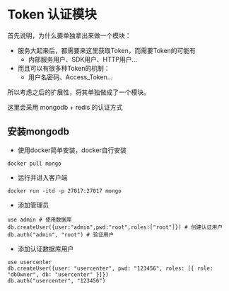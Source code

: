 # Token 认证模块

首先说明，为什么要单独拿出来做一个模块：
+ 服务大起来后，都需要来这里获取Token，而需要Token的可能有
  + 内部服务用户、SDK用户、HTTP用户...
+ 而且可以有很多种Token的机制：
  + 用户名密码、Access_Token...

所以考虑之后的扩展性，将其单独做成了一个模块。

这里会采用 mongodb + redis 的认证方式


## 安装mongodb

* 使用docker简单安装，docker自行安装
```shell
docker pull mongo
```

* 运行并进入客户端
```shell
docker run -itd -p 27017:27017 mongo
```

* 添加管理员
```shell
use admin # 使用数据库
db.createUser({user:"admin",pwd:"root",roles:["root"]}) # 创建认证用户
db.auth("admin", "root") # 验证用户
```

* 添加认证数据库用户
```shell
use usercenter
db.createUser({user: "usercenter", pwd: "123456", roles: [{ role: "dbOwner", db: "usercenter" }]})
db.auth("usercenter", "123456")
```
